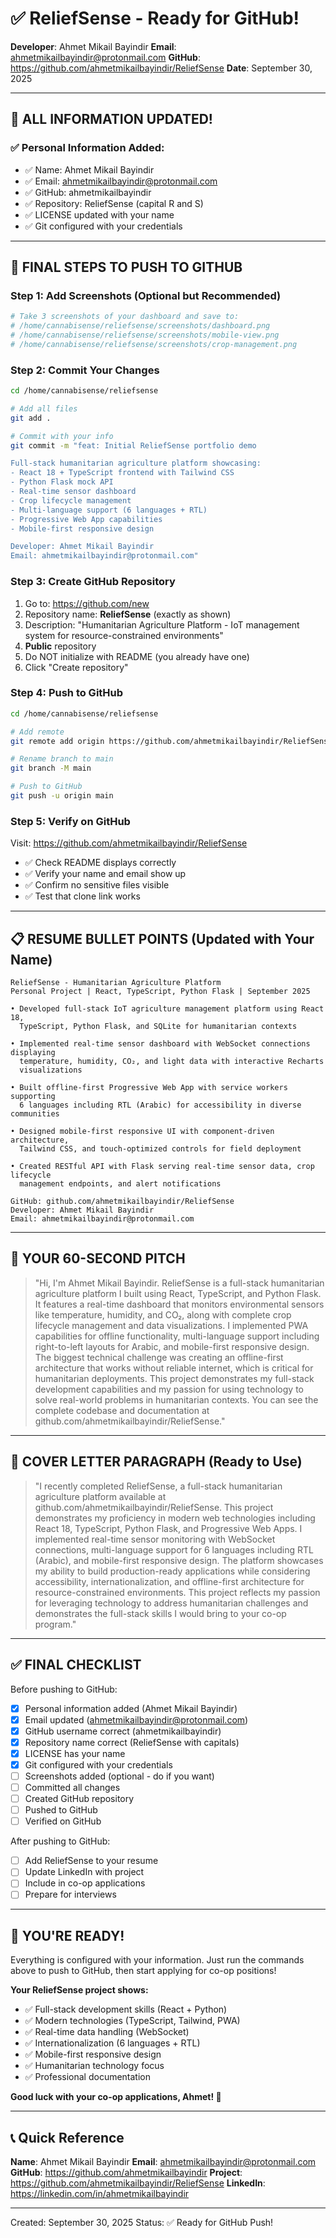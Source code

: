 # ✅ ReliefSense - Ready for GitHub!

**Developer**: Ahmet Mikail Bayindir
**Email**: ahmetmikailbayindir@protonmail.com
**GitHub**: https://github.com/ahmetmikailbayindir/ReliefSense
**Date**: September 30, 2025

---

## 🎉 ALL INFORMATION UPDATED!

### ✅ Personal Information Added:
- ✅ Name: Ahmet Mikail Bayindir
- ✅ Email: ahmetmikailbayindir@protonmail.com
- ✅ GitHub: ahmetmikailbayindir
- ✅ Repository: ReliefSense (capital R and S)
- ✅ LICENSE updated with your name
- ✅ Git configured with your credentials

---

## 🚀 FINAL STEPS TO PUSH TO GITHUB

### Step 1: Add Screenshots (Optional but Recommended)
```bash
# Take 3 screenshots of your dashboard and save to:
# /home/cannabisense/reliefsense/screenshots/dashboard.png
# /home/cannabisense/reliefsense/screenshots/mobile-view.png
# /home/cannabisense/reliefsense/screenshots/crop-management.png
```

### Step 2: Commit Your Changes
```bash
cd /home/cannabisense/reliefsense

# Add all files
git add .

# Commit with your info
git commit -m "feat: Initial ReliefSense portfolio demo

Full-stack humanitarian agriculture platform showcasing:
- React 18 + TypeScript frontend with Tailwind CSS
- Python Flask mock API
- Real-time sensor dashboard
- Crop lifecycle management
- Multi-language support (6 languages + RTL)
- Progressive Web App capabilities
- Mobile-first responsive design

Developer: Ahmet Mikail Bayindir
Email: ahmetmikailbayindir@protonmail.com"
```

### Step 3: Create GitHub Repository
1. Go to: https://github.com/new
2. Repository name: **ReliefSense** (exactly as shown)
3. Description: "Humanitarian Agriculture Platform - IoT management system for resource-constrained environments"
4. **Public** repository
5. Do NOT initialize with README (you already have one)
6. Click "Create repository"

### Step 4: Push to GitHub
```bash
cd /home/cannabisense/reliefsense

# Add remote
git remote add origin https://github.com/ahmetmikailbayindir/ReliefSense.git

# Rename branch to main
git branch -M main

# Push to GitHub
git push -u origin main
```

### Step 5: Verify on GitHub
Visit: https://github.com/ahmetmikailbayindir/ReliefSense
- ✅ Check README displays correctly
- ✅ Verify your name and email show up
- ✅ Confirm no sensitive files visible
- ✅ Test that clone link works

---

## 📋 RESUME BULLET POINTS (Updated with Your Name)

```
ReliefSense - Humanitarian Agriculture Platform
Personal Project | React, TypeScript, Python Flask | September 2025

• Developed full-stack IoT agriculture management platform using React 18,
  TypeScript, Python Flask, and SQLite for humanitarian contexts

• Implemented real-time sensor dashboard with WebSocket connections displaying
  temperature, humidity, CO₂, and light data with interactive Recharts
  visualizations

• Built offline-first Progressive Web App with service workers supporting
  6 languages including RTL (Arabic) for accessibility in diverse communities

• Designed mobile-first responsive UI with component-driven architecture,
  Tailwind CSS, and touch-optimized controls for field deployment

• Created RESTful API with Flask serving real-time sensor data, crop lifecycle
  management endpoints, and alert notifications

GitHub: github.com/ahmetmikailbayindir/ReliefSense
Developer: Ahmet Mikail Bayindir
Email: ahmetmikailbayindir@protonmail.com
```

---

## 🎤 YOUR 60-SECOND PITCH

> "Hi, I'm Ahmet Mikail Bayindir. ReliefSense is a full-stack humanitarian
> agriculture platform I built using React, TypeScript, and Python Flask. It
> features a real-time dashboard that monitors environmental sensors like
> temperature, humidity, and CO₂, along with complete crop lifecycle management
> and data visualizations. I implemented PWA capabilities for offline
> functionality, multi-language support including right-to-left layouts for
> Arabic, and mobile-first responsive design. The biggest technical challenge
> was creating an offline-first architecture that works without reliable
> internet, which is critical for humanitarian deployments. This project
> demonstrates my full-stack development capabilities and my passion for using
> technology to solve real-world problems in humanitarian contexts. You can
> see the complete codebase and documentation at
> github.com/ahmetmikailbayindir/ReliefSense."

---

## 📧 COVER LETTER PARAGRAPH (Ready to Use)

> "I recently completed ReliefSense, a full-stack humanitarian agriculture
> platform available at github.com/ahmetmikailbayindir/ReliefSense. This
> project demonstrates my proficiency in modern web technologies including
> React 18, TypeScript, Python Flask, and Progressive Web Apps. I implemented
> real-time sensor monitoring with WebSocket connections, multi-language
> support for 6 languages including RTL (Arabic), and mobile-first responsive
> design. The platform showcases my ability to build production-ready
> applications while considering accessibility, internationalization, and
> offline-first architecture for resource-constrained environments. This
> project reflects my passion for leveraging technology to address humanitarian
> challenges and demonstrates the full-stack skills I would bring to your
> co-op program."

---

## ✅ FINAL CHECKLIST

Before pushing to GitHub:
- [x] Personal information added (Ahmet Mikail Bayindir)
- [x] Email updated (ahmetmikailbayindir@protonmail.com)
- [x] GitHub username correct (ahmetmikailbayindir)
- [x] Repository name correct (ReliefSense with capitals)
- [x] LICENSE has your name
- [x] Git configured with your credentials
- [ ] Screenshots added (optional - do if you want)
- [ ] Committed all changes
- [ ] Created GitHub repository
- [ ] Pushed to GitHub
- [ ] Verified on GitHub

After pushing to GitHub:
- [ ] Add ReliefSense to your resume
- [ ] Update LinkedIn with project
- [ ] Include in co-op applications
- [ ] Prepare for interviews

---

## 🎯 YOU'RE READY!

Everything is configured with your information. Just run the commands above
to push to GitHub, then start applying for co-op positions!

**Your ReliefSense project shows:**
- ✅ Full-stack development skills (React + Python)
- ✅ Modern technologies (TypeScript, Tailwind, PWA)
- ✅ Real-time data handling (WebSocket)
- ✅ Internationalization (6 languages + RTL)
- ✅ Mobile-first responsive design
- ✅ Humanitarian technology focus
- ✅ Professional documentation

**Good luck with your co-op applications, Ahmet! 🚀**

---

## 📞 Quick Reference

**Name**: Ahmet Mikail Bayindir
**Email**: ahmetmikailbayindir@protonmail.com
**GitHub**: https://github.com/ahmetmikailbayindir
**Project**: https://github.com/ahmetmikailbayindir/ReliefSense
**LinkedIn**: https://linkedin.com/in/ahmetmikailbayindir

---

Created: September 30, 2025
Status: ✅ Ready for GitHub Push!